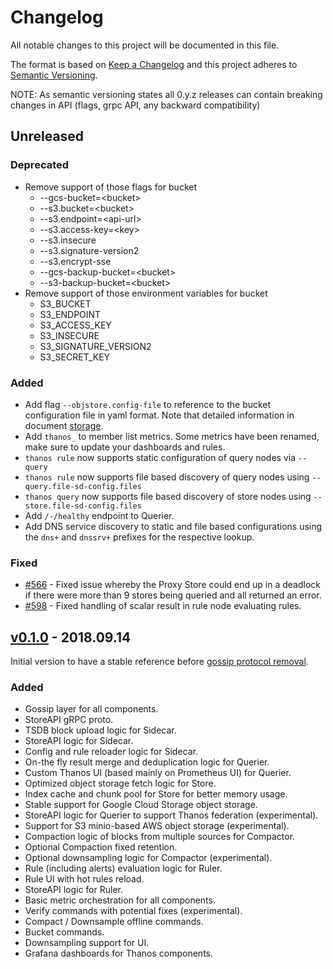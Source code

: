 # Changelog
All notable changes to this project will be documented in this file.

The format is based on [Keep a Changelog](http://keepachangelog.com/en/1.0.0/)
and this project adheres to [Semantic Versioning](http://semver.org/spec/v2.0.0.html).

NOTE: As semantic versioning states all 0.y.z releases can contain breaking changes in API (flags, grpc API, any backward compatibility)

## Unreleased

### Deprecated
- Remove support of those flags for bucket
    - --gcs-bucket=\<bucket\>
    - --s3.bucket=\<bucket\>
    - --s3.endpoint=\<api-url\>
    - --s3.access-key=\<key\>
    - --s3.insecure
    - --s3.signature-version2
    - --s3.encrypt-sse
    - --gcs-backup-bucket=\<bucket\>
    - --s3-backup-bucket=\<bucket\>
- Remove support of those environment variables for bucket
    * S3_BUCKET
    * S3_ENDPOINT
    * S3_ACCESS_KEY
    * S3_INSECURE
    * S3_SIGNATURE_VERSION2
    * S3_SECRET_KEY

### Added
- Add flag `--objstore.config-file` to reference to the bucket configuration file in yaml format. Note that detailed information in document [storage](docs/storage.md).
- Add `thanos_` to member list metrics. Some metrics have been renamed, make sure to update your dashboards and rules.
- `thanos rule` now supports static configuration of query nodes via `--query`
- `thanos rule` now supports file based discovery of query nodes using `--query.file-sd-config.files`
- `thanos query` now supports file based discovery of store nodes using `--store.file-sd-config.files`
- Add `/-/healthy` endpoint to Querier.
- Add DNS service discovery to static and file based configurations using the `dns+` and `dnssrv+` prefixes for the respective lookup.

### Fixed
- [#566](https://github.com/improbable-eng/thanos/issues/566) - Fixed issue whereby the Proxy Store could end up in a deadlock if there were more than 9 stores being queried and all returned an error.
- [#598](https://github.com/improbable-eng/thanos/issues/598) - Fixed handling of scalar result in rule node evaluating rules.


## [v0.1.0](https://github.com/improbable-eng/thanos/releases/tag/v0.1.0) - 2018.09.14

Initial version to have a stable reference before [gossip protocol removal](https://github.com/improbable-eng/thanos/blob/master/docs/proposals/gossip-removal.md).

### Added
- Gossip layer for all components.
- StoreAPI gRPC proto.
- TSDB block upload logic for Sidecar.
- StoreAPI logic for Sidecar.
- Config and rule reloader logic for Sidecar.
- On-the fly result merge and deduplication logic for Querier.
- Custom Thanos UI (based mainly on Prometheus UI) for Querier.
- Optimized object storage fetch logic for Store.
- Index cache and chunk pool for Store for better memory usage.
- Stable support for Google Cloud Storage object storage.
- StoreAPI logic for Querier to support Thanos federation (experimental).
- Support for S3 minio-based AWS object storage (experimental).
- Compaction logic of blocks from multiple sources for Compactor.
- Optional Compaction fixed retention.
- Optional downsampling logic for Compactor (experimental).
- Rule (including alerts) evaluation logic for Ruler.
- Rule UI with hot rules reload.
- StoreAPI logic for Ruler.
- Basic metric orchestration for all components.
- Verify commands with potential fixes (experimental).
- Compact / Downsample offline commands.
- Bucket commands.
- Downsampling support for UI.
- Grafana dashboards for Thanos components.
